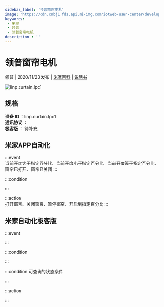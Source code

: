 ```yaml
---
sidebar_label: '领普窗帘电机'
image: 'https://cdn.cnbj1.fds.api.mi-img.com/iotweb-user-center/developer_16790478091529LbbF1vK.png?GalaxyAccessKeyId=AKVGLQWBOVIRQ3XLEW&Expires=9223372036854775807&Signature=VTb8n/GCPXZmU8ZVoDC3/WZ5/mk='
keywords: 
 - 米家
 - 领普
 - 领普窗帘电机
description : ''
---
```

# 领普窗帘电机

领普 | 2020/11/23 发布 | [米家百科](https://home.mi.com/webapp/content/baike/product/index.html?model=linp.curtain.lpc1) | [说明书](https://home.mi.com/views/introduction.html?model=linp.curtain.lpc1&region=cn)

![linp.curtain.lpc1](https://cdn.cnbj1.fds.api.mi-img.com/iotweb-user-center/developer_16790478091529LbbF1vK.png?GalaxyAccessKeyId=AKVGLQWBOVIRQ3XLEW&Expires=9223372036854775807&Signature=VTb8n/GCPXZmU8ZVoDC3/WZ5/mk=)

## 规格  
> 
**设备 ID** ：linp.curtain.lpc1  
**通讯协议** ：  
**极客版**  ： 待补充 


## 米家APP自动化  

:::event  
当前开度大于指定百分比、当前开度小于指定百分比、当前开度等于指定百分比、窗帘已打开、窗帘已关闭
:::

:::condition  

:::

:::action   
打开窗帘、关闭窗帘、暂停窗帘、开启到指定百分比
:::

## 米家自动化极客版  

:::event  

:::

:::condition  

:::

:::condition 可查询的状态条件  

:::

:::action  

:::

        

